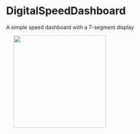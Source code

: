 # DigitalSpeedDashboard

A simple speed dashboard with a 7-segment display
<div>
  <img src="https://raw.githubusercontent.com/ngallazzi/DigitalSpeedDashboard/master/2pivz4.gif" width="250" hspace="20" />
  <br/>
</div>
